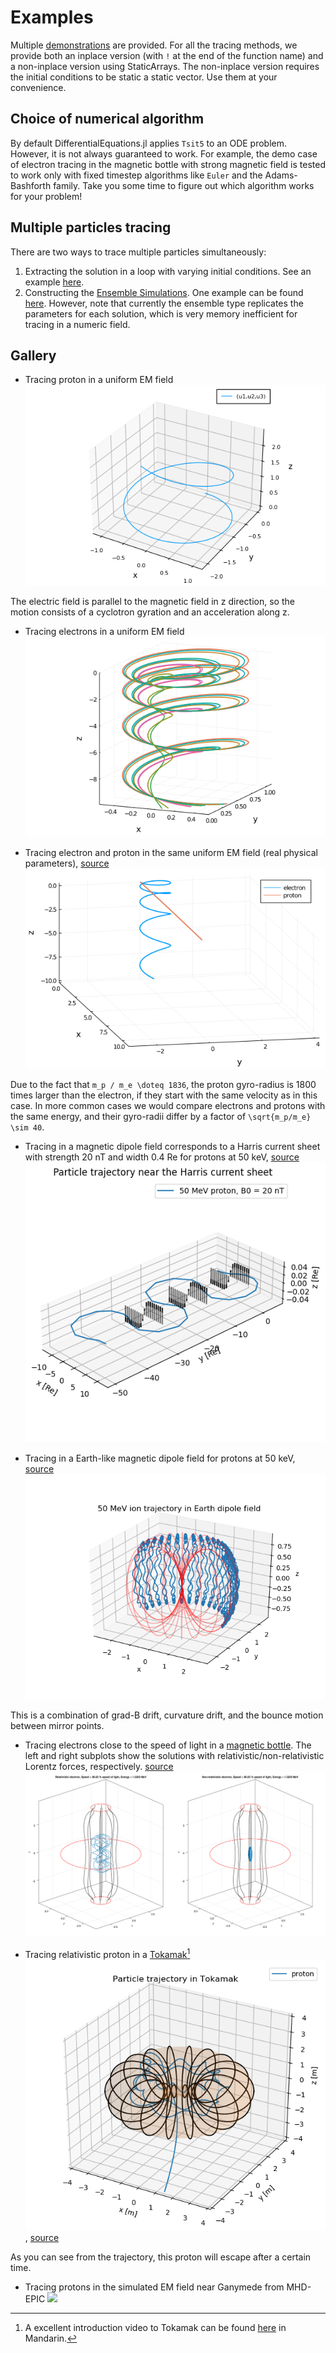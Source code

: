 # Examples

Multiple [demonstrations](https://github.com/henry2004y/TestParticle.jl/tree/master/examples) are provided.
For all the tracing methods, we provide both an inplace version (with `!` at the end of the function name) and a non-inplace version using StaticArrays. The non-inplace version requires the initial conditions to be static a static vector. Use them at your convenience.

## Choice of numerical algorithm

By default DifferentialEquations.jl applies `Tsit5` to an ODE problem.
However, it is not always guaranteed to work. For example, the demo case of electron tracing in the magnetic bottle with strong magnetic field is tested to work only with fixed timestep algorithms like `Euler` and the Adams-Bashforth family.
Take you some time to figure out which algorithm works for your problem!

## Multiple particles tracing

There are two ways to trace multiple particles simultaneously:

1. Extracting the solution in a loop with varying initial conditions. See an example [here](https://github.com/henry2004y/TestParticle.jl/tree/master/examples/demo_multiple.jl).
2. Constructing the [Ensemble Simulations](https://diffeq.sciml.ai/stable/features/ensemble/). One example can be found [here](https://github.com/henry2004y/TestParticle.jl/tree/master/examples/demo_ensemble.jl). However, note that currently the ensemble type replicates the parameters for each solution, which is very memory inefficient for tracing in a numeric field.

## Gallery

- Tracing proton in a uniform EM field
![](figures/ion_uniformEM.png)

The electric field is parallel to the magnetic field in z direction, so the motion consists of a cyclotron gyration and an acceleration along z.

- Tracing electrons in a uniform EM field
![](figures/electrons_uniformEM.png)

- Tracing electron and proton in the same uniform EM field (real physical parameters), [source](https://github.com/henry2004y/TestParticle.jl/tree/master/examples/demo_electron_proton.jl)
![](figures/electron_ion_uniformEM.png)

Due to the fact that ``m_p / m_e \doteq 1836``, the proton gyro-radius is 1800 times larger than the electron, if they start with the same velocity as in this case. In more common cases we would compare electrons and protons with the same energy, and their gyro-radii differ by a factor of ``\sqrt{m_p/m_e} \sim 40``.

- Tracing in a magnetic dipole field corresponds to a Harris current sheet with strength 20 nT and width 0.4 Re for protons at 50 keV, [source](https://github.com/henry2004y/TestParticle.jl/tree/master/examples/demo_currentsheet.jl)
![](figures/ion_trajectory_current_sheet.png)

- Tracing in a Earth-like magnetic dipole field for protons at 50 keV, [source](https://github.com/henry2004y/TestParticle.jl/tree/master/examples/demo_proton_dipole.jl)
![](figures/ion_trajectory_dipole.png)

This is a combination of grad-B drift, curvature drift, and the bounce motion between mirror points.

- Tracing electrons close to the speed of light in a [magnetic bottle](https://en.wikipedia.org/wiki/Magnetic_mirror#Magnetic_bottles). The left and right subplots show the solutions with relativistic/non-relativistic Lorentz forces, respectively. [source](https://github.com/henry2004y/TestParticle.jl/tree/master/examples/demo_magneticbottle.jl)
![](figures/electron_magnetic_bottle.png)

- Tracing relativistic proton in a [Tokamak](https://en.wikipedia.org/wiki/Tokamak)[^1]
![](figures/ion_tokamak.png), [source](https://github.com/henry2004y/TestParticle.jl/tree/master/examples/demo_tokamak.jl)

As you can see from the trajectory, this proton will escape after a certain time.

[^1]: A excellent introduction video to Tokamak can be found [here](https://www.youtube.com/watch?v=0JqBfYwQcqg) in Mandarin.

- Tracing protons in the simulated EM field near Ganymede from MHD-EPIC
![](../figures/proton_ganymede_mhdepic.png)
